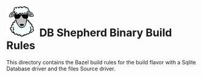 # ![DB Shepherd](images/dbshepherd.png) DB Shepherd Binary Build Rules

This directory contains the Bazel build rules for the build flavor with a
Sqlite Database driver and the files Source driver.
